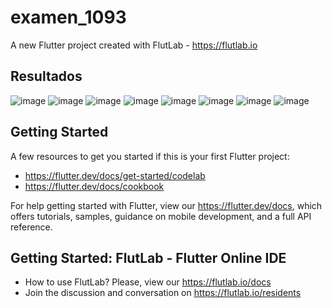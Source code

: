 # examen_1093

A new Flutter project created with FlutLab - https://flutlab.io

## Resultados
![image](https://github.com/user-attachments/assets/4ff86265-127d-41ad-9079-e46d26ab3748)
![image](https://github.com/user-attachments/assets/ea9357bd-d1fa-4900-bc38-43c1dd3ac5ea)
![image](https://github.com/user-attachments/assets/27146078-aba8-4f23-a8f2-9ca8a1677cea)
![image](https://github.com/user-attachments/assets/796e5c24-7b7f-4a72-914f-ae830dc338da)
![image](https://github.com/user-attachments/assets/26ee4855-af76-4246-a2ce-45506083630e)
![image](https://github.com/user-attachments/assets/f167d675-215c-4a90-89e1-72ce07045b2f)
![image](https://github.com/user-attachments/assets/cbb6f1a7-a18e-474c-ac79-848f513233e3)
![image](https://github.com/user-attachments/assets/e95986f7-e43f-4119-831f-3554eaad2dab)





## Getting Started

A few resources to get you started if this is your first Flutter project:

- https://flutter.dev/docs/get-started/codelab
- https://flutter.dev/docs/cookbook

For help getting started with Flutter, view our
https://flutter.dev/docs, which offers tutorials,
samples, guidance on mobile development, and a full API reference.

## Getting Started: FlutLab - Flutter Online IDE

- How to use FlutLab? Please, view our https://flutlab.io/docs
- Join the discussion and conversation on https://flutlab.io/residents
